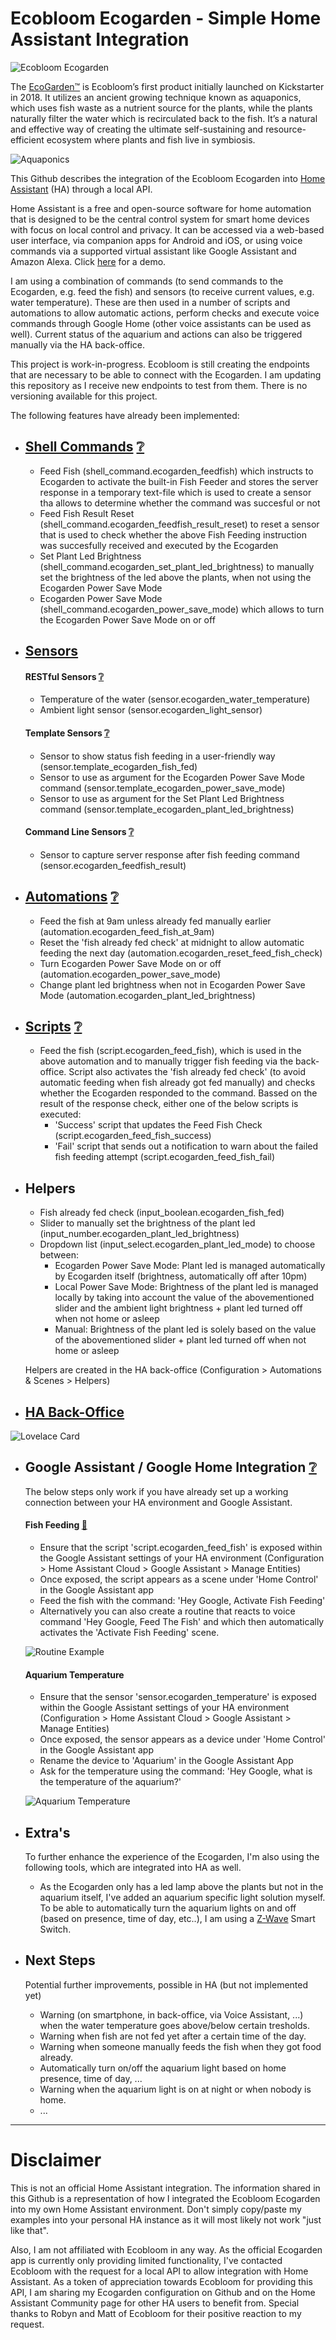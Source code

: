 # Ecobloom Ecogarden - Simple Home Assistant Integration

![Ecobloom Ecogarden](https://raw.githubusercontent.com/farstreet/HA_ecobloom_ecogarden/main/images/ecogarden.png)

The [EcoGarden™](https://ecobloom.se/ecogarden/) is Ecobloom’s first product initially launched on Kickstarter in 2018. It utilizes an ancient growing technique known as aquaponics, which uses fish waste as a nutrient source for the plants, while the plants naturally filter the water which is recirculated back to the fish. It’s a natural and effective way of creating the ultimate self-sustaining and resource-efficient ecosystem where plants and fish live in symbiosis.

![Aquaponics](https://raw.githubusercontent.com/farstreet/HA_ecobloom_ecogarden/main/images/aquaponics.png)

This Github describes the integration of the Ecobloom Ecogarden into [Home Assistant](https://homeassistant.io/) (HA) through a local API.

Home Assistant is a free and open-source software for home automation that is designed to be the central control system for smart home devices with focus on local control and privacy. It can be accessed via a web-based user interface, via companion apps for Android and iOS, or using voice commands via a supported virtual assistant like Google Assistant and Amazon Alexa.  Click [here](https://demo.home-assistant.io/#/lovelace/0) for a demo.

I am using a combination of commands (to send commands to the Ecogarden, e.g. feed the fish) and sensors (to receive current values, e.g.  water temperature).   These are then used in a number of scripts and automations to allow automatic actions, perform checks and execute voice commands through Google Home (other voice assistants can be used as well).  Current status of the aquarium and actions can also be triggered manually via the HA back-office.   

This project is work-in-progress.  Ecobloom is still creating the endpoints that are necessary to be able to connect with the Ecogarden.  I am updating this repository as I receive new endpoints to test from them.   There is no versioning available for this project.

The following features have already been implemented:

  - [Shell Commands](https://github.com/farstreet/HA_ecobloom_ecogarden/blob/main/shell%20commands) [:grey_question:](https://www.home-assistant.io/integrations/shell_command/)
    -
    - Feed Fish (shell_command.ecogarden_feedfish) which instructs to Ecogarden to activate the built-in Fish Feeder and stores the server response in a temporary text-file which is used to create a sensor tha allows to determine whether the command was succesful or not
    - Feed Fish Result Reset (shell_command.ecogarden_feedfish_result_reset) to reset a sensor that is used to check whether the above Fish Feeding instruction was succesfully received and executed by the Ecogarden
    - Set Plant Led Brightness (shell_command.ecogarden_set_plant_led_brightness) to manually set the brightness of the led above the plants, when not using the Ecogarden Power Save Mode
    - Ecogarden Power Save Mode (shell_command.ecogarden_power_save_mode) which allows to turn the Ecogarden Power Save Mode on or off


  - [Sensors](https://github.com/farstreet/HA_ecobloom_ecogarden/blob/main/sensors)
    -     
    #### RESTful Sensors [:grey_question:](https://www.home-assistant.io/integrations/sensor.rest/)
    - Temperature of the water (sensor.ecogarden_water_temperature)
    - Ambient light sensor (sensor.ecogarden_light_sensor)
    
     #### Template Sensors [:grey_question:](https://www.home-assistant.io/integrations/template/)
    - Sensor to show status fish feeding in a user-friendly way (sensor.template_ecogarden_fish_fed)
    - Sensor to use as argument for the Ecogarden Power Save Mode command (sensor.template_ecogarden_power_save_mode)
    - Sensor to use as argument for the Set Plant Led Brightness command (sensor.template_ecogarden_plant_led_brightness)
    
     #### Command Line Sensors [:grey_question:](https://www.home-assistant.io/integrations/sensor.command_line/)
    - Sensor to capture server response after fish feeding command (sensor.ecogarden_feedfish_result)
 
 
  - [Automations](https://github.com/farstreet/HA_ecobloom_ecogarden/blob/main/automations) [:grey_question:](https://www.home-assistant.io/docs/automation/basics/)
    -     
    - Feed the fish at 9am unless already fed manually earlier (automation.ecogarden_feed_fish_at_9am)
    - Reset the 'fish already fed check' at midnight to allow automatic feeding the next day (automation.ecogarden_reset_feed_fish_check)
    - Turn Ecogarden Power Save Mode on or off (automation.ecogarden_power_save_mode)
    - Change plant led brightness when not in Ecogarden Power Save Mode (automation.ecogarden_plant_led_brightness)

  - [Scripts](https://github.com/farstreet/HA_ecobloom_ecogarden/blob/main/scripts) [:grey_question:](https://www.home-assistant.io/integrations/script/)
    -
    - Feed the fish (script.ecogarden_feed_fish), which is used in the above automation and to manually trigger fish feeding via the back-office.  Script also activates the 'fish already fed check' (to avoid automatic feeding when fish already got fed manually) and checks whether the Ecogarden responded to the command.   Bassed on the result of the response check, either one of the below scripts is executed:
      - 'Success' script that updates the Feed Fish Check (script.ecogarden_feed_fish_success)
      - 'Fail' script that sends out a notification to warn about the failed fish feeding attempt (script.ecogarden_feed_fish_fail)


  - Helpers
    - 
    - Fish already fed check (input_boolean.ecogarden_fish_fed)
    - Slider to manually set the brightness of the plant led (input_number.ecogarden_plant_led_brightness)
    - Dropdown list (input_select.ecogarden_plant_led_mode) to choose between:
      - Ecogarden Power Save Mode: Plant led is managed automatically by Ecogarden itself (brightness, automatically off after 10pm)
      - Local Power Save Mode: Brightness of the plant led is managed locally by taking into account the value of the abovementioned slider and the ambient light brightness + plant led turned off when not home or asleep
      - Manual: Brightness of the plant led is solely based on the value of the abovementioned slider + plant led turned off when not home or asleep

    Helpers are created in the HA back-office (Configuration > Automations & Scenes > Helpers)
  
  
  - [HA Back-Office](https://github.com/farstreet/HA_ecobloom_ecogarden/blob/main/lovelace)
    - 
![Lovelace Card](https://raw.githubusercontent.com/farstreet/HA_ecobloom_ecogarden/main/images/lovelace%20card.png)
 
 
  - Google Assistant / Google Home Integration [:grey_question:](https://www.home-assistant.io/integrations/google_assistant/)
    - 
    The below steps only work if you have already set up a working connection between your HA environment and Google Assistant.
    
    #### Fish Feeding [:movie_camera:](https://github.com/farstreet/HA_ecobloom_ecogarden/blob/main/movies/GH_fish_feeding.mov)
    - Ensure that the script 'script.ecogarden_feed_fish' is exposed within the Google Assistant settings of your HA environment (Configuration > Home Assistant Cloud > Google Assistant > Manage Entities)
    - Once exposed, the script appears as a scene under 'Home Control' in the Google Assistant app
    - Feed the fish with the command: 'Hey Google, Activate Fish Feeding'
    - Alternatively you can also create a routine that reacts to voice command 'Hey Google, Feed The Fish' and which then automatically activates the 'Activate Fish Feeding' scene.

    ![Routine Example](https://raw.githubusercontent.com/farstreet/HA_ecobloom_ecogarden/main/images/routine_example.png)

    #### Aquarium Temperature
    - Ensure that the sensor 'sensor.ecogarden_temperature' is exposed within the Google Assistant settings of your HA environment (Configuration > Home Assistant Cloud > Google Assistant > Manage Entities)
    - Once exposed, the sensor appears as a device under 'Home Control' in the Google Assistant app
    - Rename the device to 'Aquarium' in the Google Assistant App
    - Ask for the temperature using the command: 'Hey Google, what is the temperature of the aquarium?'

    ![Aquarium Temperature](https://raw.githubusercontent.com/farstreet/HA_ecobloom_ecogarden/main/images/aquarium_temperature.png)


  - Extra's
    - 
    To further enhance the experience of the Ecogarden, I'm also using the following tools, which are integrated into HA as well.
    
    - As the Ecogarden only has a led lamp above the plants but not in the aquarium itself, I've added an aquarium specific light solution myself.  To be able to automatically turn the aquarium lights on and off (based on presence, time of day, etc..), I am using a [Z-Wave](https://www.home-assistant.io/integrations/zwave_js/) Smart Switch.

  - Next Steps
    - 
    Potential further improvements, possible in HA (but not implemented yet)
    
    - Warning (on smartphone, in back-office, via Voice Assistant, ...) when the water temperature goes above/below certain tresholds.
    - Warning when fish are not fed yet after a certain time of the day.
    - Warning when someone manually feeds the fish when they got food already.
    - Automatically turn on/off the aquarium light based on home presence, time of day, ...
    - Warning when the aquarium light is on at night or when nobody is home.
    - ...

----
# Disclaimer

This is not an official Home Assistant integration.   The information shared in this Github is a representation of how I integrated the Ecobloom Ecogarden into my own Home Assistant environment.   Don't simply copy/paste my examples into your personal HA instance as it will most likely not work "just like that".  

Also, I am not affiliated with Ecobloom in any way.   As the official Ecogarden app is currently only providing limited functionality, I've contacted Ecobloom with the request for a local API to allow integration with Home Assistant.  As a token of appreciation towards Ecobloom for providing this API, I am sharing my Ecogarden configuration on Github and on the Home Assistant Community page for other HA users to benefit from.    Special thanks to Robyn and Matt of Ecobloom for their positive reaction to my request.
